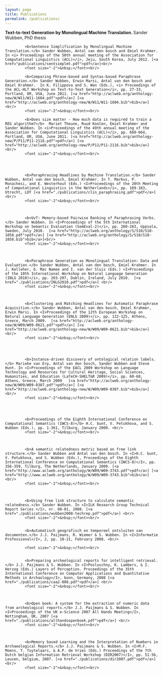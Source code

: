 ```yaml
---
layout: page
title: Publications
permalink: /publications/
---
```


<b> Text-to-text Generation by Monolingual Machine Translation. </b> Sander Wubben, PhD thesis
             <font size="-2">&nbsp;</font><br/>
  
             <b>Sentence Simplification by Monolingual Machine Translation.</b> Sander Wubben, Antal van den bosch and Emiel Krahmer.  In <i> Proceedings of the 50th annual meeting of the Association for Computational Linguistics (ACL)</i>, Jeju, South Korea, July 2012. [<a href="publications/sentsimplmt.pdf">pdf</a>]<br/>
             <font size="-2">&nbsp;</font><br/>
    	
             <b>Comparing Phrase-based and Syntax-based Paraphrase Generation.</b> Sander Wubben, Erwin Marsi, Antal van den bosch and Emiel Krahmer.  In K. Filippova and S. Wan (Eds.), <i> Proceedings of the ACL-HLT Workshop on Text-to-Text Generation</i>, pp. 27-33, Portland, OR, USA, June 2011. [<a href="http://aclweb.org/anthology-new/W/W11/W11-1604.pdf">pdf</a>] [<a href="http://aclweb.org/anthology-new/W/W11/W11-1604.bib">bib</a>]<br/>
             <font size="-2">&nbsp;</font><br/>
         
             <b>Does size matter - How much data is required to train a REG algorithm?</b>  Mariet Theune, Ruud Koolen, Emiel Krahmer and Sander Wubben. In <i>Proceedings of the 49th annual meeting of the Association for Computational Linguistics (ACL)</i>, pp. 660-664, Portland, OR, USA, June 2011. [<a href="http://aclweb.org/anthology-new/P/P11/P11-2116.pdf">pdf</a>] [<a href="http://aclweb.org/anthology-new/P/P11/P11-2116.bib">bib</a>]<br/>
             <font size="-2">&nbsp;</font><br/>
            
     
 
                     
             <b>Paraphrasing Headlines by Machine Translation.</b> Sander Wubben, Antal van den bosch, Emiel Krahmer. In T. Markus, P. Monachesi, and E. Westerhout (Eds.) <I>Proceedings of the 20th Meeting of Computational Linguistics in the Netherlands</i>, pp. 169-183, Utrecht, LOT [<a href="./publications/clin_paraphrasing.pdf">pdf</a>] <br/>
             <font size="-2">&nbsp;</font><br/>
            
 	  
                 
             <b>UvT: Memory-based Pairwise Ranking of Paraphrasing Verbs.</b> Sander Wubben. In <I>Proceedings of the 5th International Workshop on Semantic Evaluation (SemEval-2)</i>, pp. 260-263, Uppsala, Sweden, July 2010.  [<a href="http://aclweb.org/anthology/S/S10/S10-1058.pdf">pdf</a>] [<a href="http://aclweb.org/anthology/S/S10/S10-1058.bib">bib</a>]<br/>
             <font size="-2">&nbsp;</font><br/>
            
     
 	     
             <b>Paraphrase Generation as Monolingual Translation: Data and Evaluation.</b> Sander Wubben, Antal van den bosch, Emiel Krahmer. In J. Kelleher, b. Mac Namee and I. van der Sluis (Eds.) <I>Proceedings of the 10th International Workshop on Natural Language Generation (INLG 2010)</i>, pp. 203-207, Dublin, Ireland, July 2010.  [<a href="./publications/INLG2010.pdf">pdf</a>] <br/>
             <font size="-2">&nbsp;</font><br/>
            
 	  
             
             <b>Clustering and Matching Headlines for Automatic Paraphrase Acquisition.</b> Sander Wubben, Antal van den bosch, Emiel Krahmer, Erwin Marsi. In <I>Proceedings of the 12th European Workshop on Natural Language Generation (ENLG 2009)</i>, pp. 122-125, Athens, Greece, March 2009.  [<a href="http://aclweb.org/anthology-new/W/W09/W09-0621.pdf">pdf</a>] [<a href="http://aclweb.org/anthology-new/W/W09/W09-0621.bib">bib</a>]<br/>
             <font size="-2">&nbsp;</font><br/>
            
           
           
            
             <b>Instance-driven discovery of ontological relation labels.</b> Marieke van Erp, Antal van den bosch, Sander Wubben and Steve Hunt. In <I>Proceedings of the EACL 2009 Workshop on Language Technology and Resources for Cultural Heritage, Social Sciences, Humanities, and Education (LaTeCH-SHELT&R 2009)</i>, pp. 60-68, Athens, Greece, March 2009   [<a href="http://aclweb.org/anthology-new/W/W09/W09-0307.pdf">pdf</a>] [<a href="http://aclweb.org/anthology-new/W/W09/W09-0307.bib">bib</a>]<br/>
             <font size="-2">&nbsp;</font><br/>
            
 
          
 	            
             <b>Proceedings of the Eighth International Conference on Computational Semantics (IWCS-8)</b> H.C. bunt, V. Petukhova, and S. Wubben (Eds.), pp. 1-361, Tilburg, January 2009. <br/>
             <font size="-2">&nbsp;</font><br/>
            
 	 
 	   
             <b>A semantic relatedness metric based on free link structure.</b> Sander Wubben and Antal van den bosch. In <I>H.C. bunt, V. Petukhova, and S. Wubben (Eds.), Proceedings of the Eighth International Conference on Computational Semantics (IWCS-8)</I>, pp. 356-359, Tilburg, The Netherlands, January 2009. [<a href="http://www.aclweb.org/anthology/W/W09/W09-3743.pdf">pdf</a>] [<a href="http://www.aclweb.org/anthology/W/W09/W09-3743.bib">bib</a>]<br/>
             <font size="-2">&nbsp;</font><br/>
            
            
 
             <b>Using free link structure to calculate semantic relatedness.</b> Sander Wubben. In <I>ILK Research Group Technical Report Series </I>, nr. 08-01, 2008. [<a href="./publications/wubben2008-techrep.pdf">pdf</a>] <br/>
             <font size="-2">&nbsp;</font><br/>
            
            
             <b>Automatisch geografisch en temporeel ontsluiten van documenten.</b> J.J. Paijmans, R. Wiemer & S. Wubben. In <I>Informatie Professional</I>, 2, pp. 18-21, February 2008. <br/>
 
             <font size="-2">&nbsp;</font><br/>
            
            
             <b>Preparing archeological reports for intelligent retrieval.</b> J.J. Paijmans & S. Wubben. In <I>Posluschny, K. Lambers, & I. Herzog (Eds.) Layers of Perception. Proceedings of the 35th International Conference on Computer Applications and Quantitative Methods in Archaology</I>, bonn, Germany, 2008 [<a href="./publications/caa2-008.pdf">pdf</a>] <br/>
             <font size="-2">&nbsp;</font><br/>
 
            
            
             <b>Open boek: A system for the extraction of numeric data from archeological reports.</b> J.J. Paijmans & S. Wubben. In <I>Proceedings of the UK e-Science 2007 All Hands Meeting</I>, Nottingham, UK, 2007 [<a href="./publications/allhandsopenboek.pdf">pdf</a>] <br/>
             <font size="-2">&nbsp;</font><br/>
            
            
 
             <b>Memory based Learning and the Interpretation of Numbers in Archaeological Reports.</b> J.J. Paijmans & S. Wubben. In <I>M.F. Moens, T. Tuytelaars, & A.P. de Vries (Eds.) Proceedings of the 7th Dutch belgian Information Retrieval Workshop (DIR2007)</I>, pp. 51-56, Leuven, belgium, 2007. [<a href="./publications/dir2007.pdf">pdf</a>] <br/>
             <font size="-2">&nbsp;</font><br/>
            
         
 
     
     
   
        
